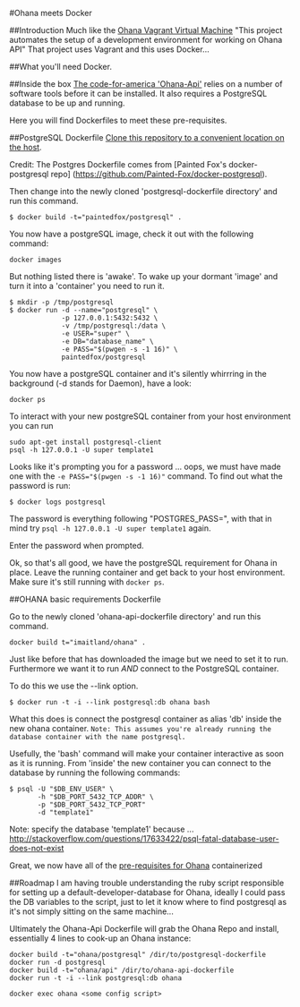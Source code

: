#Ohana meets Docker

##Introduction
Much like the [Ohana Vagrant Virtual Machine](https://github.com/codeforamerica/ohana-api-dev-box) "This project automates the setup of a development environment for working on Ohana API" That project uses Vagrant and this uses Docker...

##What you'll need
Docker.

##Inside the box
[The code-for-america 'Ohana-Api'](https://github.com/codeforamerica/ohana-api/blob/master/INSTALL.md) relies on a number of software tools before it can be installed. It also requires a PostgreSQL database to be up and running.

Here you will find Dockerfiles to meet these pre-requisites.

##PostgreSQL Dockerfile
[Clone this repository to a convenient location on the host](https://github.com/gl2748/ohana-dockerfiles).

Credit: The Postgres Dockerfile comes from [Painted Fox's docker-postgresql repo] (https://github.com/Painted-Fox/docker-postgresql).

Then change into the newly cloned 'postgresql-dockerfile directory' and run this command.

```
$ docker build -t="paintedfox/postgresql" .
```
You now  have a postgreSQL image, check it out with the following command:

`docker images`

But nothing listed there is 'awake'. To wake up your dormant 'image' and turn it into a 'container' you need to run it. 
```
$ mkdir -p /tmp/postgresql
$ docker run -d --name="postgresql" \
             -p 127.0.0.1:5432:5432 \
             -v /tmp/postgresql:/data \
             -e USER="super" \
             -e DB="database_name" \
             -e PASS="$(pwgen -s -1 16)" \
             paintedfox/postgresql
```

You now have a postgreSQL container and it's silently whirrring in the background (-d stands for Daemon), have a look:

`docker ps`

To interact with your new postgreSQL container from your host environment you can run 
```
sudo apt-get install postgresql-client
psql -h 127.0.0.1 -U super template1
```

Looks like it's prompting you for a password ... oops, we  must have made one with the `-e PASS="$(pwgen -s -1 16)"` command. To find out what the password is run:

`$ docker logs postgresql`

The password is everything following "POSTGRES_PASS=", with that in mind try `psql -h 127.0.0.1 -U super template1` again. 

Enter the password when prompted. 

Ok, so that's all good, we have the postgreSQL requirement for Ohana in place. Leave the running container and get back to your host environment. Make sure it's still running with `docker ps`.

##OHANA basic requirements Dockerfile

Go to the newly cloned 'ohana-api-dockerfile directory' and run this command.
```
docker build t="imaitland/ohana" . 
```
Just like before that has downloaded the image but we need to set it to run. Furthermore we want it to run *AND* connect to the PostgreSQL container. 

To do this we use the --link option.
```
$ docker run -t -i --link postgresql:db ohana bash
```
What this does is connect the postgresql container as alias 'db' inside the new ohana container.
`Note: This assumes you're already running the database container with the name postgresql.`

Usefully, the 'bash' command will make your container interactive as soon as it is running.
From 'inside' the new container you can connect to the database by running the following commands:
```
$ psql -U "$DB_ENV_USER" \
       -h "$DB_PORT_5432_TCP_ADDR" \
       -p "$DB_PORT_5432_TCP_PORT"
       -d "template1"
```

Note: specify the database 'template1' because ... http://stackoverflow.com/questions/17633422/psql-fatal-database-user-does-not-exist

Great, we now have all of the [pre-requisites for Ohana](https://github.com/codeforamerica/ohana-api/blob/master/INSTALL.md) containerized

##Roadmap
I am having trouble understanding the ruby script responsible for setting up a default-developer-database for Ohana, ideally I could pass the DB variables to the script, just to let it know where to find postgresql as it's not simply sitting on the same machine...

Ultimately the Ohana-Api Dockerfile will grab the Ohana Repo and install, essentially 4 lines to cook-up an Ohana instance:
```
docker build -t="ohana/postgresql" /dir/to/postgresql-dockerfile
docker run -d postgresql
docker build -t="ohana/api" /dir/to/ohana-api-dockerfile
docker run -t -i --link postgresql:db ohana

docker exec ohana <some config script>
```
